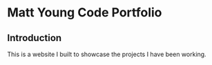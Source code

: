 # Matt Young Code Portfolio

## Introduction

This is a website I built to showcase the projects I have been working.
